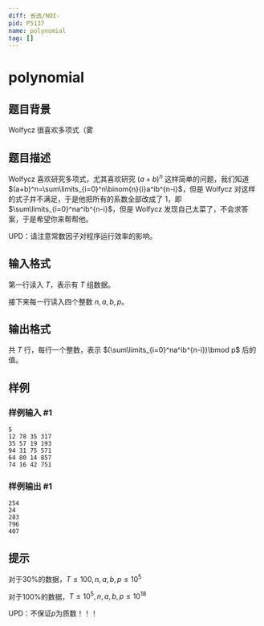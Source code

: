 ```yaml
---
diff: 省选/NOI-
pid: P5137
name: polynomial
tag: []
---
```

# polynomial
## 题目背景

Wolfycz 很喜欢多项式（雾
## 题目描述

Wolfycz 喜欢研究多项式，尤其喜欢研究 $(a+b)^n$ 这样简单的问题，我们知道 $(a+b)^n=\sum\limits_{i=0}^n\binom{n}{i}a^ib^{n-i}$，但是 Wolfycz 对这样的式子并不满足，于是他把所有的系数全部改成了 $1$，即 $\sum\limits_{i=0}^na^ib^{n-i}$，但是 Wolfycz 发现自己太菜了，不会求答案，于是希望你来帮帮他。

UPD：请注意常数因子对程序运行效率的影响。
## 输入格式

第一行读入 $T$，表示有 $T$ 组数据。

接下来每一行读入四个整数 $n,a,b,p$。
## 输出格式

共 $T$ 行，每行一个整数，表示 $(\sum\limits_{i=0}^na^ib^{n-i})\bmod p$ 后的值。
## 样例

### 样例输入 #1
```
5
12 78 35 317
35 57 19 193
94 31 75 571
64 80 14 857
74 16 42 751

```
### 样例输出 #1
```
254
24
283
796
407
```
## 提示

对于$30\%$的数据，$T\leqslant 100,n,a,b,p\leqslant 10^5$

对于$100\%$的数据，$T\leqslant 10^5,n,a,b,p\leqslant 10^{18}$

UPD：不保证$p$为质数！！！

